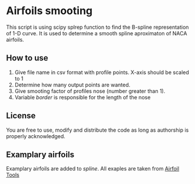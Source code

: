 # Airfoils smooting

This script is using scipy splrep function to find the B-spline representation of 1-D curve. It is used to determine a smooth spline aproximaton of NACA airfoils. 

## How to use

1. Give file name in csv format with profile points. X-axis should be scaled to 1
2. Determine how many output points are wanted.
3. Give smooting factor of profiles nose (number greater than 1).
4. Variable *border* is responsible for the length of the nose

## License 

You are free to use, modify and distribute the code as long as authorship is properly acknowledged.

## Examplary airfoils

Examplary airfoils are added to *spline*. All exaples are taken from [Airfoil Tools](http://airfoiltools.com)


